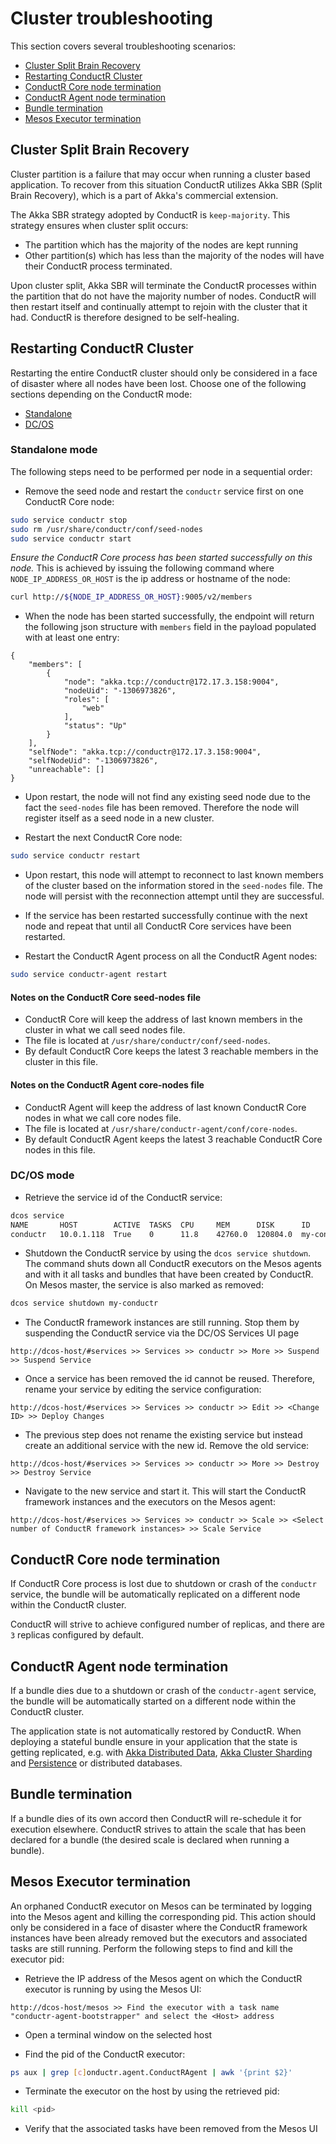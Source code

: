 # Cluster troubleshooting

This section covers several troubleshooting scenarios:

* [Cluster Split Brain Recovery](#Cluster-Split-Brain-Recovery)
* [Restarting ConductR Cluster](#Restarting-ConductR-Cluster)
* [ConductR Core node termination](#ConductR-Core-node-termination)
* [ConductR Agent node termination](#ConductR-Agent-node-termination)
* [Bundle termination](#Bundle-termination)
* [Mesos Executor termination](#Mesos-Executor-termination)

## Cluster Split Brain Recovery

Cluster partition is a failure that may occur when running a cluster based application. To recover from this situation ConductR utilizes Akka SBR (Split Brain Recovery), which is a part of Akka's commercial extension.

The Akka SBR strategy adopted by ConductR is `keep-majority`. This strategy ensures when cluster split occurs:

* The partition which has the majority of the nodes are kept running
* Other partition(s) which has less than the majority of the nodes will have their ConductR process terminated.

Upon cluster split, Akka SBR will terminate the ConductR processes within the partition that do not have the majority number of nodes. ConductR will then restart itself and continually attempt to rejoin with the cluster that it had. ConductR is therefore designed to be self-healing.

## Restarting ConductR Cluster

Restarting the entire ConductR cluster should only be considered in a face of disaster where all nodes have been lost. Choose one of the following sections depending on the ConductR mode:

* [Standalone](#Standalone-mode)
* [DC/OS](#DC/OS-mode)

### Standalone mode

The following steps need to be performed per node in a sequential order:

* Remove the seed node and restart the `conductr` service first on one ConductR Core node:

```bash
sudo service conductr stop
sudo rm /usr/share/conductr/conf/seed-nodes
sudo service conductr start
```

*Ensure the ConductR Core process has been started successfully on this node.* This is achieved by issuing the following command where `NODE_IP_ADDRESS_OR_HOST` is the ip address or hostname of the node:

```bash
curl http://${NODE_IP_ADDRESS_OR_HOST}:9005/v2/members
```

* When the node has been started successfully, the endpoint will return the following json structure with `members` field in the payload populated with at least one entry:

```
{
    "members": [
        {
            "node": "akka.tcp://conductr@172.17.3.158:9004",
            "nodeUid": "-1306973826",
            "roles": [
                "web"
            ],
            "status": "Up"
        }
    ],
    "selfNode": "akka.tcp://conductr@172.17.3.158:9004",
    "selfNodeUid": "-1306973826",
    "unreachable": []
}
```

* Upon restart, the node will not find any existing seed node due to the fact the `seed-nodes` file has been removed. Therefore the node will register itself as a seed node in a new cluster.

* Restart the next ConductR Core node:

```bash
sudo service conductr restart
```

* Upon restart, this node will attempt to reconnect to last known members of the cluster based on the information stored in the `seed-nodes` file. The node will persist with the reconnection attempt until they are successful.

* If the service has been restarted successfully continue with the next node and repeat that until all ConductR Core services have been restarted.

* Restart the ConductR Agent process on all the ConductR Agent nodes:

```bash
sudo service conductr-agent restart
```

#### Notes on the ConductR Core seed-nodes file

* ConductR Core will keep the address of last known members in the cluster in what we call seed nodes file.
* The file is located at `/usr/share/conductr/conf/seed-nodes`.
* By default ConductR Core keeps the latest 3 reachable members in the cluster in this file.

#### Notes on the ConductR Agent core-nodes file

* ConductR Agent will keep the address of last known ConductR Core nodes in what we call core nodes file.
* The file is located at `/usr/share/conductr-agent/conf/core-nodes`.
* By default ConductR Agent keeps the latest 3 reachable ConductR Core nodes in this file.

### DC/OS mode

* Retrieve the service id of the ConductR service:

```bash
dcos service
NAME       HOST        ACTIVE  TASKS  CPU     MEM      DISK      ID
conductr   10.0.1.118  True    0      11.8    42760.0  120804.0  my-conductr
```

* Shutdown the ConductR service by using the `dcos service shutdown`. The command shuts down all ConductR executors on the Mesos agents and with it all tasks and bundles that have been created by ConductR. On Mesos master, the service is also marked as removed:

```bash
dcos service shutdown my-conductr
```

* The ConductR framework instances are still running. Stop them by suspending the ConductR service via the DC/OS Services UI page

```
http://dcos-host/#services >> Services >> conductr >> More >> Suspend >> Suspend Service
```

* Once a service has been removed the id cannot be reused. Therefore, rename your service by editing the service configuration:

```
http://dcos-host/#services >> Services >> conductr >> Edit >> <Change ID> >> Deploy Changes
```

* The previous step does not rename the existing service but instead create an additional service with the new id. Remove the old service:

```
http://dcos-host/#services >> Services >> conductr >> More >> Destroy >> Destroy Service
```

* Navigate to the new service and start it. This will start the ConductR framework instances and the executors on the Mesos agent:

```
http://dcos-host/#services >> Services >> conductr >> Scale >> <Select number of ConductR framework instances> >> Scale Service
```

## ConductR Core node termination

If ConductR Core process is lost due to shutdown or crash of the `conductr` service, the bundle will be automatically replicated on a different node within the ConductR cluster.

ConductR will strive to achieve configured number of replicas, and there are `3` replicas configured by default.

## ConductR Agent node termination

If a bundle dies due to a shutdown or crash of the `conductr-agent` service, the bundle will be automatically started on a different node within the ConductR cluster.

The application state is not automatically restored by ConductR. When deploying a stateful bundle ensure in your application that the state is getting replicated, e.g. with [Akka Distributed Data](http://doc.akka.io/docs/akka/snapshot/scala/distributed-data.html), [Akka Cluster Sharding](http://doc.akka.io/docs/akka/snapshot/scala/cluster-sharding.html) and [Persistence](http://doc.akka.io/docs/akka/snapshot/scala/persistence.html) or distributed databases.

## Bundle termination

If a bundle dies of its own accord then ConductR will re-schedule it for execution elsewhere. ConductR strives to attain the scale that has been declared for a bundle (the desired scale is declared when running a bundle).

## Mesos Executor termination

An orphaned ConductR executor on Mesos can be terminated by logging into the Mesos agent and killing the corresponding pid. This action should only be considered in a face of disaster where the ConductR framework instances have been already removed but the executors and associated tasks are still running. Perform the following steps to find and kill the executor pid:

* Retrieve the IP address of the Mesos agent on which the ConductR executor is running by using the Mesos UI:

```
http://dcos-host/mesos >> Find the executor with a task name "conductr-agent-bootstrapper" and select the <Host> address
```

* Open a terminal window on the selected host

* Find the pid of the ConductR executor:

```bash
ps aux | grep [c]onductr.agent.ConductRAgent | awk '{print $2}'
```

* Terminate the executor on the host by using the retrieved pid:

```bash
kill <pid>
```

* Verify that the associated tasks have been removed from the Mesos UI
